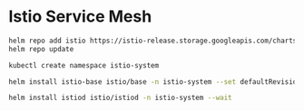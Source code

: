 # Istio Service Mesh

```bash
helm repo add istio https://istio-release.storage.googleapis.com/charts && \
helm repo update
```

```bash
kubectl create namespace istio-system
```

```bash
helm install istio-base istio/base -n istio-system --set defaultRevision=default
```

```bash
helm install istiod istio/istiod -n istio-system --wait
```